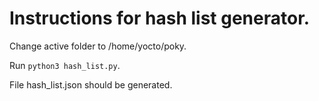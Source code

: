# Instructions for hash list generator.

Change active folder to /home/yocto/poky. 

Run `python3 hash_list.py`.

File hash_list.json should be generated.